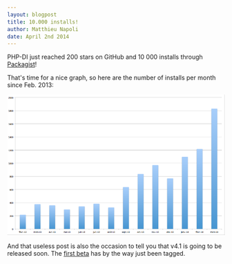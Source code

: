 ```yaml
---
layout: blogpost
title: 10.000 installs!
author: Matthieu Napoli
date: April 2nd 2014
---
```


PHP-DI just reached 200 stars on GitHub and 10 000 installs through [Packagist](https://packagist.org/packages/mnapoli/php-di)!

That's time for a nice graph, so here are the number of installs per month since Feb. 2013:

![installs](installs.png)

And that useless post is also the occasion to tell you that v4.1 is going to be released soon.
The [first beta](https://github.com/mnapoli/PHP-DI/releases/tag/4.1.0-beta1) has by the way just been tagged.
